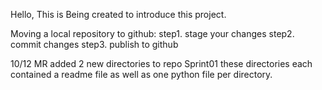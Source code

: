 Hello, This is Being created to introduce this project.

Moving a local repository to github:
step1. stage your changes
step2. commit changes
step3. publish to github

10/12 MR added 2 new directories to repo Sprint01 these directories each contained a readme file as well as one python file per directory.